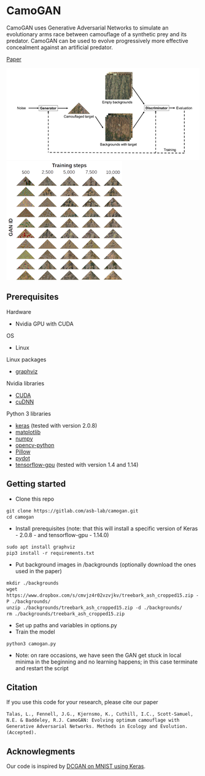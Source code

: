 # CamoGAN

CamoGAN uses Generative Adversarial Networks to simulate an evolutionary arms race between camouflage of a synthetic prey and its predator. CamoGAN can be used to evolve progressively more effective concealment against an artificial predator.

[Paper](https://www.biorxiv.org/content/10.1101/429092v2)

![alt text](images/schematic.png "Schematic outline of the Generative Adversarial Network")
![alt text](images/examples.png "Examples of targets generated by the Generative Adversarial Network")

## Prerequisites
Hardware
- Nvidia GPU with CUDA

OS
- Linux

Linux packages
- [graphviz](https://graphviz.gitlab.io/download/)

Nvidia libraries
- [CUDA](https://developer.nvidia.com/cuda-toolkit)
- [cuDNN](https://developer.nvidia.com/cudnn)

Python 3 libraries
- [keras](https://keras.io/) (tested with version 2.0.8)
- [matplotlib](https://pypi.org/project/matplotlib/)
- [numpy](https://pypi.org/project/numpy/)
- [opencv-python](https://pypi.org/project/opencv-python/)
- [Pillow](https://pypi.org/project/Pillow/)
- [pydot](https://pypi.org/project/pydot/)
- [tensorflow-gpu](https://www.tensorflow.org/install/gpu) (tested with version 1.4 and 1.14)

## Getting started
- Clone this repo
```
git clone https://gitlab.com/asb-lab/camogan.git
cd camogan
```
- Install prerequisites (note: that this will install a specific version of Keras - 2.0.8 - and tensorflow-gpu - 1.14.0)
```
sudo apt install graphviz
pip3 install -r requirements.txt
```
- Put background images in /backgrounds (optionally download the ones used in the paper)
```
mkdir ./backgrounds
wget https://www.dropbox.com/s/cmvjz4r02vzvjkv/treebark_ash_cropped15.zip -P ./backgrounds/
unzip ./backgrounds/treebark_ash_cropped15.zip -d ./backgrounds/
rm ./backgrounds/treebark_ash_cropped15.zip
```
- Set up paths and variables in options.py
- Train the model
```
python3 camogan.py
```
- Note: on rare occasions, we have seen the GAN get stuck in local minima in the beginning and no learning happens; in this case terminate and restart the script

## Citation
If you use this code for your research, please cite our paper
```
Talas, L., Fennell, J.G., Kjernsmo, K., Cuthill, I.C., Scott-Samuel, N.E. & Baddeley, R.J. CamoGAN: Evolving optimum camouflage with Generative Adversarial Networks. Methods in Ecology and Evolution. (Accepted).
```

## Acknowlegments
Our code is inspired by [DCGAN on MNIST using Keras](https://github.com/roatienza/Deep-Learning-Experiments/blob/master/Experiments/Tensorflow/GAN/dcgan_mnist.py).